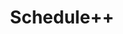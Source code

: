 ---
layout: page
title: Schedule++
description: A browser extension that adds additional features to college scheduling.
img: 
importance: 1
category: fun
redirect: https://github.com/griffhurt/schedule-plus-plus
# github: https://github.com/griffhurt/schedule-plus-plus
---